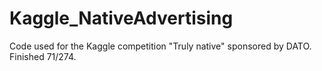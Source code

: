 # Kaggle_NativeAdvertising
Code used for the Kaggle competition "Truly native" sponsored by DATO. Finished 71/274.
